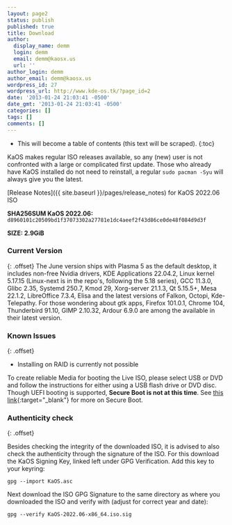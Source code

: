 ```yaml
---
layout: page2
status: publish
published: true
title: Download
author:
  display_name: demm
  login: demm
  email: demm@kaosx.us
  url: ''
author_login: demm
author_email: demm@kaosx.us
wordpress_id: 27
wordpress_url: http://www.kde-os.tk/?page_id=2
date: '2013-01-24 21:03:41 -0500'
date_gmt: '2013-01-24 21:03:41 -0500'
categories: []
tags: []
comments: []
---
```


* This will become a table of contents (this text will be scraped).
{:toc}

KaOS makes regular ISO releases available, so any (new) user is not confronted with a large or complicated first update. Those who already have KaOS installed do not need to reinstall, a regular `sudo pacman -Syu` will always give you the latest.

[Release Notes]({{ site.baseurl }}/pages/release_notes) for KaOS 2022.06 ISO

<div id="wrapper4">
<p><b>SHA256SUM KaOS 2022.06:</b> <code>d8960101c20509bd1f37073302a27781e1dc4aeef2f43d86ce0de48f084d9d3f</code></p>
<p><b>SIZE: 2.9GiB</b></p>
</div>

### Current Version
{: .offset}
The June version ships with Plasma 5 as the default desktop, it includes non-free Nvidia drivers, KDE Applications 22.04.2, Linux kernel 5.17.15 (Linux-next is in the repo's, following the 5.18 series), GCC 11.3.0, Glibc 2.35, Systemd 250.7, Kmod 29, Xorg-server 21.1.3, Qt 5.15.5+, Mesa 22.1.2, LibreOffice 7.3.4, Elisa and the latest versions of Falkon, Octopi, Kde-Telepathy.
For those wondering about gtk apps, Firefox 101.0.1, Chrome 104, Thunderbird 91.10, GIMP 2.10.32, Ardour 6.9.0 are among the available in their latest version.

### Known Issues
{: .offset}

* Installing on RAID is currently not possible

To create reliable Media for booting the Live ISO, please select USB or DVD and follow the instructions for either using a USB flash drive or DVD disc.
Though UEFI booting is supported, **Secure Boot is not at this time**.  See [this link](https://arstechnica.com/information-technology/2016/08/microsoft-secure-boot-firmware-snafu-leaks-golden-key/){:target="_blank"} for more on Secure Boot.

### Authenticity check
{: .offset}

Besides checking the integrity of the downloaded ISO, it is advised to also check the authenticity through the signature of the ISO.  For this download the KaOS Signing Key, linked left under GPG Verification.  Add this key to your keyring:
```
gpg --import KaOS.asc
```
Next download the ISO GPG Signature to the same directory as where you downloaded the ISO and verify with (adjust for correct year and date):
```
gpg --verify KaOS-2022.06-x86_64.iso.sig
```
